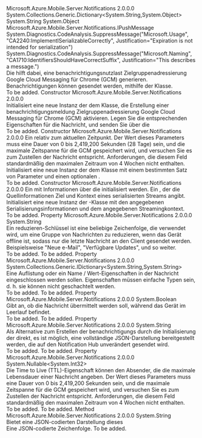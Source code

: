 <Type Name="GooglePushMessage" FullName="Microsoft.Azure.Mobile.Server.GooglePushMessage">
  <TypeSignature Language="C#" Value="public class GooglePushMessage : System.Collections.Generic.Dictionary&lt;string,object&gt;, Microsoft.Azure.Mobile.Server.Notifications.IPushMessage" />
  <TypeSignature Language="ILAsm" Value=".class public auto ansi serializable beforefieldinit GooglePushMessage extends System.Collections.Generic.Dictionary`2&lt;string, object&gt; implements class Microsoft.Azure.Mobile.Server.Notifications.IPushMessage" />
  <TypeSignature Language="DocId" Value="T:Microsoft.Azure.Mobile.Server.GooglePushMessage" />
  <TypeSignature Language="VB.NET" Value="Public Class GooglePushMessage&#xA;Inherits Dictionary(Of String, Object)&#xA;Implements IPushMessage" />
  <TypeSignature Language="F#" Value="type GooglePushMessage = class&#xA;    inherit Dictionary&lt;string, obj&gt;&#xA;    interface IPushMessage" />
  <AssemblyInfo>
    <AssemblyName>Microsoft.Azure.Mobile.Server.Notifications</AssemblyName>
    <AssemblyVersion>2.0.0.0</AssemblyVersion>
  </AssemblyInfo>
  <Base>
    <BaseTypeName>System.Collections.Generic.Dictionary&lt;System.String,System.Object&gt;</BaseTypeName>
    <BaseTypeArguments>
      <BaseTypeArgument TypeParamName="!0">System.String</BaseTypeArgument>
      <BaseTypeArgument TypeParamName="!1">System.Object</BaseTypeArgument>
    </BaseTypeArguments>
  </Base>
  <Interfaces>
    <Interface>
      <InterfaceName>Microsoft.Azure.Mobile.Server.Notifications.IPushMessage</InterfaceName>
    </Interface>
  </Interfaces>
  <Attributes>
    <Attribute>
      <AttributeName>System.Diagnostics.CodeAnalysis.SuppressMessage("Microsoft.Usage", "CA2240:ImplementISerializableCorrectly", Justification="Expiration is not intended for serialization")</AttributeName>
    </Attribute>
    <Attribute>
      <AttributeName>System.Diagnostics.CodeAnalysis.SuppressMessage("Microsoft.Naming", "CA1710:IdentifiersShouldHaveCorrectSuffix", Justification="This describes a message.")</AttributeName>
    </Attribute>
  </Attributes>
  <Docs>
    <summary>
            Die <see cref="T:Microsoft.Azure.Mobile.Server.GooglePushMessage" /> hilft dabei, eine benachrichtigungsnutzlast Zielgruppenadressierung Google Cloud Messaging für Chrome (GCM) generieren. Benachrichtigungen können gesendet werden, mithilfe der <see cref="T:Microsoft.Azure.Mobile.Server.Notifications.PushClient" /> Klasse.
            </summary>
    <remarks>To be added.</remarks>
  </Docs>
  <Members>
    <Member MemberName=".ctor">
      <MemberSignature Language="C#" Value="public GooglePushMessage ();" />
      <MemberSignature Language="ILAsm" Value=".method public hidebysig specialname rtspecialname instance void .ctor() cil managed" />
      <MemberSignature Language="DocId" Value="M:Microsoft.Azure.Mobile.Server.GooglePushMessage.#ctor" />
      <MemberSignature Language="VB.NET" Value="Public Sub New ()" />
      <MemberType>Constructor</MemberType>
      <AssemblyInfo>
        <AssemblyName>Microsoft.Azure.Mobile.Server.Notifications</AssemblyName>
        <AssemblyVersion>2.0.0.0</AssemblyVersion>
      </AssemblyInfo>
      <Parameters />
      <Docs>
        <summary>
            Initialisiert eine neue Instanz der dem <see cref="T:Microsoft.Azure.Mobile.Server.GooglePushMessage" /> Klasse, die Erstellung einer benachrichtigungsmeldung Zielgruppenadressierung Google Cloud Messaging für Chrome (GCM) aktivieren. Legen Sie die entsprechenden Eigenschaften für die Nachricht, und senden Sie über die<see cref="T:Microsoft.Azure.Mobile.Server.Notifications.PushClient" /></summary>
        <remarks>To be added.</remarks>
      </Docs>
    </Member>
    <Member MemberName=".ctor">
      <MemberSignature Language="C#" Value="public GooglePushMessage (System.Collections.Generic.IDictionary&lt;string,string&gt; data, Nullable&lt;TimeSpan&gt; timeToLive);" />
      <MemberSignature Language="ILAsm" Value=".method public hidebysig specialname rtspecialname instance void .ctor(class System.Collections.Generic.IDictionary`2&lt;string, string&gt; data, valuetype System.Nullable`1&lt;valuetype System.TimeSpan&gt; timeToLive) cil managed" />
      <MemberSignature Language="DocId" Value="M:Microsoft.Azure.Mobile.Server.GooglePushMessage.#ctor(System.Collections.Generic.IDictionary{System.String,System.String},System.Nullable{System.TimeSpan})" />
      <MemberSignature Language="VB.NET" Value="Public Sub New (data As IDictionary(Of String, String), timeToLive As Nullable(Of TimeSpan))" />
      <MemberSignature Language="F#" Value="new Microsoft.Azure.Mobile.Server.GooglePushMessage : System.Collections.Generic.IDictionary&lt;string, string&gt; * Nullable&lt;TimeSpan&gt; -&gt; Microsoft.Azure.Mobile.Server.GooglePushMessage" Usage="new Microsoft.Azure.Mobile.Server.GooglePushMessage (data, timeToLive)" />
      <MemberType>Constructor</MemberType>
      <AssemblyInfo>
        <AssemblyName>Microsoft.Azure.Mobile.Server.Notifications</AssemblyName>
        <AssemblyVersion>2.0.0.0</AssemblyVersion>
      </AssemblyInfo>
      <Parameters>
        <Parameter Name="data" Type="System.Collections.Generic.IDictionary&lt;System.String,System.String&gt;" />
        <Parameter Name="timeToLive" Type="System.Nullable&lt;System.TimeSpan&gt;" />
      </Parameters>
      <Docs>
        <param name="data"></param>
        <param name="timeToLive">Ein <see cref="T:System.TimeSpan" /> relativ zum aktuellen Zeitpunkt. Der Wert dieses Parameters muss eine Dauer von 0 bis 2,419,200 Sekunden (28 Tage) sein, und die maximale Zeitspanne für die GCM gespeichert wird, und versuchen Sie es zum Zustellen der Nachricht entspricht. Anforderungen, die diesem Feld standardmäßig den maximalen Zeitraum von 4 Wochen nicht enthalten.</param>
        <summary>
            Initialisiert eine neue Instanz der dem <see cref="T:Microsoft.Azure.Mobile.Server.GooglePushMessage" /> Klasse mit einem bestimmten Satz von <paramref name="data" /> Parameter und einen optionalen <paramref name="timeToLive" />.
            </summary>
        <remarks>To be added.</remarks>
      </Docs>
    </Member>
    <Member MemberName=".ctor">
      <MemberSignature Language="C#" Value="protected GooglePushMessage (System.Runtime.Serialization.SerializationInfo info, System.Runtime.Serialization.StreamingContext context);" />
      <MemberSignature Language="ILAsm" Value=".method familyhidebysig specialname rtspecialname instance void .ctor(class System.Runtime.Serialization.SerializationInfo info, valuetype System.Runtime.Serialization.StreamingContext context) cil managed" />
      <MemberSignature Language="DocId" Value="M:Microsoft.Azure.Mobile.Server.GooglePushMessage.#ctor(System.Runtime.Serialization.SerializationInfo,System.Runtime.Serialization.StreamingContext)" />
      <MemberSignature Language="VB.NET" Value="Protected Sub New (info As SerializationInfo, context As StreamingContext)" />
      <MemberSignature Language="F#" Value="new Microsoft.Azure.Mobile.Server.GooglePushMessage : System.Runtime.Serialization.SerializationInfo * System.Runtime.Serialization.StreamingContext -&gt; Microsoft.Azure.Mobile.Server.GooglePushMessage" Usage="new Microsoft.Azure.Mobile.Server.GooglePushMessage (info, context)" />
      <MemberType>Constructor</MemberType>
      <AssemblyInfo>
        <AssemblyName>Microsoft.Azure.Mobile.Server.Notifications</AssemblyName>
        <AssemblyVersion>2.0.0.0</AssemblyVersion>
      </AssemblyInfo>
      <Parameters>
        <Parameter Name="info" Type="System.Runtime.Serialization.SerializationInfo" />
        <Parameter Name="context" Type="System.Runtime.Serialization.StreamingContext" />
      </Parameters>
      <Docs>
        <param name="info">Ein <see cref="T:System.Runtime.Serialization.SerializationInfo" /> mit Informationen über die <see cref="T:Microsoft.Azure.Mobile.Server.GooglePushMessage" /> initialisiert werden.</param>
        <param name="context">Ein <see cref="T:System.Runtime.Serialization.StreamingContext" /> , der die Quellinformationen Ziel und Kontext eines serialisierten Streams angibt.</param>
        <summary>
            Initialisiert eine neue Instanz der <see cref="T:Microsoft.Azure.Mobile.Server.GooglePushMessage" />-Klasse mit den angegebenen Serialisierungsinformationen und dem angegebenen Streamingkontext.
            </summary>
        <remarks>To be added.</remarks>
      </Docs>
    </Member>
    <Member MemberName="CollapseKey">
      <MemberSignature Language="C#" Value="public string CollapseKey { get; set; }" />
      <MemberSignature Language="ILAsm" Value=".property instance string CollapseKey" />
      <MemberSignature Language="DocId" Value="P:Microsoft.Azure.Mobile.Server.GooglePushMessage.CollapseKey" />
      <MemberSignature Language="VB.NET" Value="Public Property CollapseKey As String" />
      <MemberSignature Language="F#" Value="member this.CollapseKey : string with get, set" Usage="Microsoft.Azure.Mobile.Server.GooglePushMessage.CollapseKey" />
      <MemberType>Property</MemberType>
      <AssemblyInfo>
        <AssemblyName>Microsoft.Azure.Mobile.Server.Notifications</AssemblyName>
        <AssemblyVersion>2.0.0.0</AssemblyVersion>
      </AssemblyInfo>
      <ReturnValue>
        <ReturnType>System.String</ReturnType>
      </ReturnValue>
      <Docs>
        <summary>
            Ein reduzieren-Schlüssel ist eine beliebige Zeichenfolge, die verwendet wird, um eine Gruppe von Nachrichten zu reduzieren, wenn das Gerät offline ist, sodass nur die letzte Nachricht an den Client gesendet werden. Beispielsweise "Neue e-Mail", "Verfügbare Updates", und so weiter.
            </summary>
        <value>To be added.</value>
        <remarks>To be added.</remarks>
      </Docs>
    </Member>
    <Member MemberName="Data">
      <MemberSignature Language="C#" Value="public System.Collections.Generic.IDictionary&lt;string,string&gt; Data { get; }" />
      <MemberSignature Language="ILAsm" Value=".property instance class System.Collections.Generic.IDictionary`2&lt;string, string&gt; Data" />
      <MemberSignature Language="DocId" Value="P:Microsoft.Azure.Mobile.Server.GooglePushMessage.Data" />
      <MemberSignature Language="VB.NET" Value="Public ReadOnly Property Data As IDictionary(Of String, String)" />
      <MemberSignature Language="F#" Value="member this.Data : System.Collections.Generic.IDictionary&lt;string, string&gt;" Usage="Microsoft.Azure.Mobile.Server.GooglePushMessage.Data" />
      <MemberType>Property</MemberType>
      <AssemblyInfo>
        <AssemblyName>Microsoft.Azure.Mobile.Server.Notifications</AssemblyName>
        <AssemblyVersion>2.0.0.0</AssemblyVersion>
      </AssemblyInfo>
      <ReturnValue>
        <ReturnType>System.Collections.Generic.IDictionary&lt;System.String,System.String&gt;</ReturnType>
      </ReturnValue>
      <Docs>
        <summary>
            Eine Auflistung oder ein Name / Wert-Eigenschaften in der Nachricht eingeschlossen werden sollen. Eigenschaften müssen einfache Typen sein, d. h. sie können nicht geschachtelt werden.
            </summary>
        <value>To be added.</value>
        <remarks>To be added.</remarks>
      </Docs>
    </Member>
    <Member MemberName="DelayWhileIdle">
      <MemberSignature Language="C#" Value="public bool DelayWhileIdle { get; set; }" />
      <MemberSignature Language="ILAsm" Value=".property instance bool DelayWhileIdle" />
      <MemberSignature Language="DocId" Value="P:Microsoft.Azure.Mobile.Server.GooglePushMessage.DelayWhileIdle" />
      <MemberSignature Language="VB.NET" Value="Public Property DelayWhileIdle As Boolean" />
      <MemberSignature Language="F#" Value="member this.DelayWhileIdle : bool with get, set" Usage="Microsoft.Azure.Mobile.Server.GooglePushMessage.DelayWhileIdle" />
      <MemberType>Property</MemberType>
      <AssemblyInfo>
        <AssemblyName>Microsoft.Azure.Mobile.Server.Notifications</AssemblyName>
        <AssemblyVersion>2.0.0.0</AssemblyVersion>
      </AssemblyInfo>
      <ReturnValue>
        <ReturnType>System.Boolean</ReturnType>
      </ReturnValue>
      <Docs>
        <summary>
            Gibt an, ob die Nachricht übermittelt werden soll, während das Gerät im Leerlauf befindet.
            </summary>
        <value>To be added.</value>
        <remarks>To be added.</remarks>
      </Docs>
    </Member>
    <Member MemberName="JsonPayload">
      <MemberSignature Language="C#" Value="public string JsonPayload { get; set; }" />
      <MemberSignature Language="ILAsm" Value=".property instance string JsonPayload" />
      <MemberSignature Language="DocId" Value="P:Microsoft.Azure.Mobile.Server.GooglePushMessage.JsonPayload" />
      <MemberSignature Language="VB.NET" Value="Public Property JsonPayload As String" />
      <MemberSignature Language="F#" Value="member this.JsonPayload : string with get, set" Usage="Microsoft.Azure.Mobile.Server.GooglePushMessage.JsonPayload" />
      <MemberType>Property</MemberType>
      <AssemblyInfo>
        <AssemblyName>Microsoft.Azure.Mobile.Server.Notifications</AssemblyName>
        <AssemblyVersion>2.0.0.0</AssemblyVersion>
      </AssemblyInfo>
      <ReturnValue>
        <ReturnType>System.String</ReturnType>
      </ReturnValue>
      <Docs>
        <summary>
            Als Alternative zum Erstellen der benachrichtigungs durch die Initialisierung der <see cref="T:Microsoft.Azure.Mobile.Server.GooglePushMessage" /> direkt, es ist möglich, eine vollständige JSON-Darstellung bereitgestellt werden, die auf den Notification Hub unverändert gesendet wird.
            </summary>
        <value>To be added.</value>
        <remarks>To be added.</remarks>
      </Docs>
    </Member>
    <Member MemberName="TimeToLiveInSeconds">
      <MemberSignature Language="C#" Value="public Nullable&lt;int&gt; TimeToLiveInSeconds { get; set; }" />
      <MemberSignature Language="ILAsm" Value=".property instance valuetype System.Nullable`1&lt;int32&gt; TimeToLiveInSeconds" />
      <MemberSignature Language="DocId" Value="P:Microsoft.Azure.Mobile.Server.GooglePushMessage.TimeToLiveInSeconds" />
      <MemberSignature Language="VB.NET" Value="Public Property TimeToLiveInSeconds As Nullable(Of Integer)" />
      <MemberSignature Language="F#" Value="member this.TimeToLiveInSeconds : Nullable&lt;int&gt; with get, set" Usage="Microsoft.Azure.Mobile.Server.GooglePushMessage.TimeToLiveInSeconds" />
      <MemberType>Property</MemberType>
      <AssemblyInfo>
        <AssemblyName>Microsoft.Azure.Mobile.Server.Notifications</AssemblyName>
        <AssemblyVersion>2.0.0.0</AssemblyVersion>
      </AssemblyInfo>
      <ReturnValue>
        <ReturnType>System.Nullable&lt;System.Int32&gt;</ReturnType>
      </ReturnValue>
      <Docs>
        <summary>
            Die Time to Live (TTL)-Eigenschaft können den Absender, die die maximale Lebensdauer einer Nachricht angeben. Der Wert dieses Parameters muss eine Dauer von 0 bis 2,419,200 Sekunden sein, und die maximale Zeitspanne für die GCM gespeichert wird, und versuchen Sie es zum Zustellen der Nachricht entspricht. Anforderungen, die diesem Feld standardmäßig den maximalen Zeitraum von 4 Wochen nicht enthalten.
            </summary>
        <value>To be added.</value>
        <remarks>To be added.</remarks>
      </Docs>
    </Member>
    <Member MemberName="ToString">
      <MemberSignature Language="C#" Value="public override string ToString ();" />
      <MemberSignature Language="ILAsm" Value=".method public hidebysig virtual instance string ToString() cil managed" />
      <MemberSignature Language="DocId" Value="M:Microsoft.Azure.Mobile.Server.GooglePushMessage.ToString" />
      <MemberSignature Language="VB.NET" Value="Public Overrides Function ToString () As String" />
      <MemberSignature Language="F#" Value="override this.ToString : unit -&gt; string" Usage="googlePushMessage.ToString " />
      <MemberType>Method</MemberType>
      <AssemblyInfo>
        <AssemblyName>Microsoft.Azure.Mobile.Server.Notifications</AssemblyName>
        <AssemblyVersion>2.0.0.0</AssemblyVersion>
      </AssemblyInfo>
      <ReturnValue>
        <ReturnType>System.String</ReturnType>
      </ReturnValue>
      <Parameters />
      <Docs>
        <summary>
            Bietet eine JSON-codierten Darstellung dieses<see cref="T:Microsoft.Azure.Mobile.Server.GooglePushMessage" /></summary>
        <returns>Eine JSON-codierte Zeichenfolge.</returns>
        <remarks>To be added.</remarks>
      </Docs>
    </Member>
  </Members>
</Type>